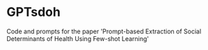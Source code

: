# GPTsdoh
Code and prompts for the paper 'Prompt-based Extraction of Social Determinants of Health Using Few-shot Learning' 
